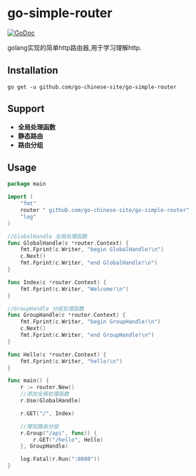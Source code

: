 # go-simple-router
[![GoDoc](https://godoc.org/github.com/go-chinese-site/go-simple-router?status.svg)](http://godoc.org/github.com/go-chinese-site/go-simple-router)

golang实现的简单http路由器,用于学习理解http.

## Installation

    go get -u github.com/go-chinese-site/go-simple-router

## Support

* **全局处理函数**
* **静态路由**
* **路由分组**

## Usage

```go
package main

import (
	"fmt"
	router " github.com/go-chinese-site/go-simple-router"
	"log"
)

//GlobalHandle 全局处理函数
func GlobalHandle(c *router.Context) {
	fmt.Fprint(c.Writer, "begin GlobalHandle!\n")
	c.Next()
	fmt.Fprint(c.Writer, "end GlobalHandle!\n")
}

func Index(c *router.Context) {
	fmt.Fprint(c.Writer, "Welcome!\n")
}

//GroupHandle 分组处理函数
func GroupHandle(c *router.Context) {
	fmt.Fprint(c.Writer, "begin GroupHandle!\n")
	c.Next()
	fmt.Fprint(c.Writer, "end GroupHandle!\n")
}

func Hello(c *router.Context) {
	fmt.Fprint(c.Writer, "hello!\n")
}

func main() {
	r := router.New()
	//添加全局处理函数
	r.Use(GlobalHandle)

	r.GET("/", Index)

	//增加路由分组
	r.Group("/api", func() {
		r.GET("/hello", Hello)
	}, GroupHandle)

	log.Fatal(r.Run(":8080"))
}

```